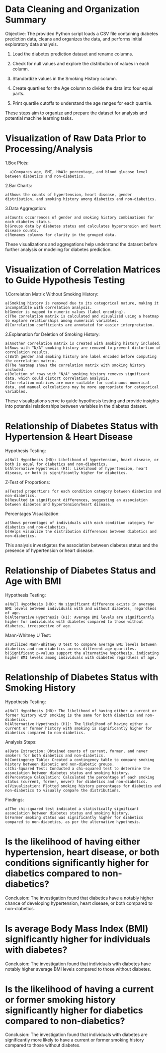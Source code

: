 
# Data Cleaning and Organization Summary
Objective:
The provided Python script loads a CSV file containing diabetes prediction data, cleans and organizes the data, and performs initial exploratory data analysis.

1. Load the diabetes prediction dataset and rename columns.

2. Check for null values and explore the distribution of values in each column.

3. Standardize values in the Smoking History column.

4. Create quartiles for the Age column to divide the data into four equal parts.
   
5. Print quartile cutoffs to understand the age ranges for each quartile.

These steps aim to organize and prepare the dataset for analysis and potential machine learning tasks.

# Visualization of Raw Data Prior to Processing/Analysis

1.Box Plots:

      a)Compares age, BMI, HbA1c percentage, and blood glucose level between diabetics and non-diabetics.
   
2.Bar Charts:

    a)Shows the counts of hypertension, heart disease, gender distribution, and smoking history among diabetics and non-diabetics.

3.Data Aggregation:

    a)Counts occurrences of gender and smoking history combinations for each diabetes status.
    b)Groups data by diabetes status and calculates hypertension and heart disease counts.
    c)Renames columns for clarity in the grouped data.

These visualizations and aggregations help understand the dataset before further analysis or modeling for diabetes prediction.

# Visualization of Correlation Matrices to Guide Hypothesis Testing
1.Correlation Matrix Without Smoking History:

    a)Smoking history is removed due to its categorical nature, making it incompatible with correlation analysis.
    b)Gender is mapped to numeric values (label encoding).
    c)The correlation matrix is calculated and visualized using a heatmap to explore relationships among numerical variables.
    d)Correlation coefficients are annotated for easier interpretation.
       
2.Explanation for Deletion of Smoking History:

    a)Another correlation matrix is created with smoking history included.
    b)Rows with "N/A" smoking history are removed to prevent distortion of correlation results.
    c)Both gender and smoking history are label encoded before computing the correlation matrix.
    d)The heatmap shows the correlation matrix with smoking history included.
    e)Deletion of rows with "N/A" smoking history removes significant data, which could distort correlation analysis.
    f)Correlation matrices are more suitable for continuous numerical data, and manual calculations may be more appropriate for categorical variables.
       
These visualizations serve to guide hypothesis testing and provide insights into potential relationships between variables in the diabetes dataset.

# Relationship of Diabetes Status with Hypertension & Heart Disease
Hypothesis Testing:

    a)Null Hypothesis (H0): Likelihood of hypertension, heart disease, or both is equal for diabetics and non-diabetics.
    b)Alternative Hypothesis (H1): Likelihood of hypertension, heart disease, or both is significantly higher for diabetics.

Z-Test of Proportions:

    a)Tested proportions for each condition category between diabetics and non-diabetics.
    b)Resulted in significant differences, suggesting an association between diabetes and hypertension/heart disease.

Percentages Visualization:

    a)Shows percentages of individuals with each condition category for diabetics and non-diabetics.
    b)Helps visualize the distribution differences between diabetics and non-diabetics.
    
This analysis investigates the association between diabetes status and the presence of hypertension or heart disease.

# Relationship of Diabetes Status and Age with BMI
Hypothesis Testing:

    a)Null Hypothesis (H0): No significant difference exists in average BMI levels between individuals with and without diabetes, regardless of age.
    b)Alternative Hypothesis (H1): Average BMI levels are significantly higher for individuals with diabetes compared to those without diabetes, irrespective of age.

Mann-Whitney U Test:

    a)Utilized Mann-Whitney U test to compare average BMI levels between diabetics and non-diabetics across different age quartiles.
    b)Significant p-values support the alternative hypothesis, indicating higher BMI levels among individuals with diabetes regardless of age.

# Relationship of Diabetes Status with Smoking History
Hypothesis Testing:

    a)Null Hypothesis (H0): The likelihood of having either a current or former history with smoking is the same for both diabetics and non-diabetics.
    b)Alternative Hypothesis (H1): The likelihood of having either a current or former history with smoking is significantly higher for diabetics compared to non-diabetics.

Analysis Steps:

    a)Data Extraction: Obtained counts of current, former, and never smokers for both diabetics and non-diabetics.
    b)Contingency Table: Created a contingency table to compare smoking history between diabetic and non-diabetic groups.
    c)Chi-Squared Test: Conducted a chi-squared test to determine the association between diabetes status and smoking history.
    d)Percentage Calculation: Calculated the percentage of each smoking status (current, former, never) for diabetics and non-diabetics.
    e)Visualization: Plotted smoking history percentages for diabetics and non-diabetics to visually compare the distributions.

Findings:

    a)The chi-squared test indicated a statistically significant association between diabetes status and smoking history.
    b)Former smoking status was significantly higher for diabetics compared to non-diabetics, as per the alternative hypothesis.


# Is the likelihood of having either hypertension, heart disease, or both conditions significantly higher for diabetics compared to non-diabetics?

Conclusion: The investigation found that diabetics have a notably higher chance of developing hypertension, heart disease, or both compared to non-diabetics. 

# Is average Body Mass Index (BMI) significantly higher for individuals with diabetes?

Conclusion: The investigation found that individuals with diabetes have notably higher average BMI levels compared to those without diabetes. 

# Is the likelihood of having a current or former smoking history significantly higher for diabetics compared to non-diabetics?

Conclusion: The investigation found that individuals with diabetes are significantly more likely to have a current or former smoking history compared to those without diabetes.



   






